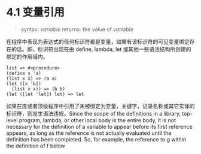 # 4.1 变量引用

> syntax: *variable*
> returns: the value of *variable*

在程序中表现为表达式的任何标识符都是变量，如果有该标识符的可见变量绑定存在的话。即，标识符出现在由 define, lambda, let 或其他一些语法结构所创建的绑定的作用域内。

```
list => #<procedure>
(define x 'a)
(list x x) => (a a)
(let ([x 'b])
  (list x x)) => (b b)
(let ([let 'let]) let) => let
```

如果在库或者顶级程序中引用了未被绑定为变量，关键字，记录名称或其它实体的标识符，则发生语法违规。Since the scope of the definitions in a library, top-level program, lambda, or other local body is the entire body, it is not necessary for the definition of a variable to appear before its first reference appears, as long as the reference is not actually evaluated until the definition has been completed. So, for example, the reference to g within the definition of f below 
